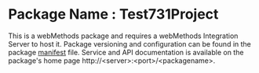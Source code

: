 # Package Name : Test731Project
This is a webMethods package and requires a webMethods Integration Server to host it. Package versioning and configuration can be found in the package [manifest](./Test731Project/manifest.v3) file. Service and API documentation is available on the package's home page http://&lt;server&gt;:&lt;port&gt;/&lt;packagename>.